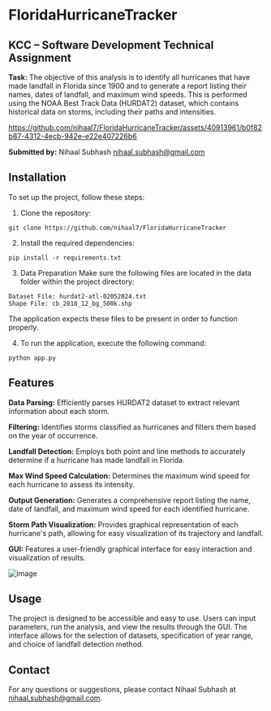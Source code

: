 # FloridaHurricaneTracker

## KCC – Software Development Technical Assignment

**Task:** The objective of this analysis is to identify all hurricanes that have made landfall in Florida since 1900 and to generate a report listing their names, dates of landfall, and maximum wind speeds. This is performed using the NOAA Best Track Data (HURDAT2) dataset, which contains historical data on storms, including their paths and intensities.

https://github.com/nihaal7/FloridaHurricaneTracker/assets/40913961/b0f82b87-4312-4ecb-942e-e22e407226b6

**Submitted by:** Nihaal Subhash
nihaal.subhash@gmail.com

## Installation

To set up the project, follow these steps:

1. Clone the repository:
```
git clone https://github.com/nihaal7/FloridaHurricaneTracker
```

2. Install the required dependencies:
```
pip install -r requirements.txt
```

3. Data Preparation 
Make sure the following files are located in the data folder within the project directory:
```
Dataset File: hurdat2-atl-02052024.txt
Shape File: cb_2018_12_bg_500k.shp
```
The application expects these files to be present in order to function properly.

4. To run the application, execute the following command:
```
python app.py
```

## Features

**Data Parsing:** Efficiently parses HURDAT2 dataset to extract relevant information about each storm.

**Filtering:** Identifies storms classified as hurricanes and filters them based on the year of occurrence.

**Landfall Detection:** Employs both point and line methods to accurately determine if a hurricane has made landfall in Florida.

**Max Wind Speed Calculation:** Determines the maximum wind speed for each hurricane to assess its intensity.

**Output Generation:** Generates a comprehensive report listing the name, date of landfall, and maximum wind speed for each identified hurricane.

**Storm Path Visualization:** Provides graphical representation of each hurricane's path, allowing for easy visualization of its trajectory and landfall.

**GUI:** Features a user-friendly graphical interface for easy interaction and visualization of results.

![image](https://github.com/nihaal7/FloridaHurricaneTracker/assets/40913961/6bf35456-4c5b-4f18-80bd-58dd7385e4b0)

## Usage

The project is designed to be accessible and easy to use. Users can input parameters, run the analysis, and view the results through the GUI. The interface allows for the selection of datasets, specification of year range, and choice of landfall detection method.

## Contact
For any questions or suggestions, please contact Nihaal Subhash at nihaal.subhash@gmail.com.
